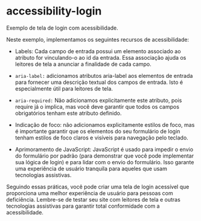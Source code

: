 # accessibility-login

Exemplo de tela de login com acessibilidade.

Neste exemplo, implementamos os seguintes recursos de acessibilidade:

- Labels: Cada campo de entrada possui um elemento <label> associado ao atributo for vinculando-o ao id da entrada. Essa associação ajuda os leitores de tela a anunciar a finalidade de cada campo.

- `aria-label:` adicionamos atributos aria-label aos elementos de entrada para fornecer uma descrição textual dos campos de entrada. Isto é especialmente útil para leitores de tela.

- `aria-required:` Não adicionamos explicitamente este atributo, pois require já o implica, mas você deve garantir que todos os campos obrigatórios tenham este atributo definido.

- Indicação de foco: não adicionamos explicitamente estilos de foco, mas é importante garantir que os elementos do seu formulário de login tenham estilos de foco claros e visíveis para navegação pelo teclado.

- Aprimoramento de JavaScript: JavaScript é usado para impedir o envio do formulário por padrão (para demonstrar que você pode implementar sua lógica de login) e para lidar com o envio do formulário. Isso garante uma experiência de usuário tranquila para aqueles que usam tecnologias assistivas.

Seguindo essas práticas, você pode criar uma tela de login acessível que proporciona uma melhor experiência de usuário para pessoas com deficiência. Lembre-se de testar seu site com leitores de tela e outras tecnologias assistivas para garantir total conformidade com a acessibilidade.
